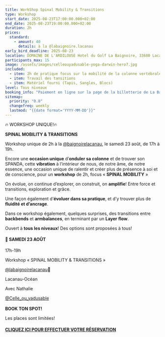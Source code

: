 ```yaml
---
title: WorkShop Spinal Mobility & Transitions
type: Workshop
start_date: 2025-08-23T17:00:00.000+02:00
end_date: 2025-08-23T19:00:00.000+02:00
duration: 2h
prices:
  standard:
    - amount: 40
      details: à la @labaignoire.lacanau
early_bird_deadline: 2025-08-23
location: DOMAINE DE L'ARDILOUSE Hotel du Golf La Baignoire, 33680 Lacanau
participants_max: 15
image: /assets/images/celleouyadusable-yoga-darwin-hero7.jpg
included:
  - item: 2h de pratique focus sur la mobilité de la colonne vertébrale
  - item: Travail des tansitions
  - item: Matériel fourni (Tapis, Sangles, Blocs)
level: Tous niveaux
booking_info: "Paiement en ligne sur la page de la billetterie de La Baignoire "
sitemap:
  priority: "0.8"
  changefreq: weekly
  lastmod: "{{date format='YYYY-MM-DD'}}"
---
```

🔥 WORKSHOP UNIQUE!🔥

**SPINAL MOBILITY & TRANSITIONS**

Workshop unique de 2h à la [@baignoirelacanau](https://www.instagram.com/labaignoire.lacanau/), le samedi 23 août, de 17h à 19h.

Encore une **occasion unique** d’**onduler sa colonne** et de trouver son SPANDA, cette **vibration** à l’intérieur de nous, de notre âme, de notre essence, une occasion unique de ralentir et créer plus de présence à soi et de conscience, pour un **workshop** de 2h, focus « **SPINAL MOBILITY** »

On évolue, on continue d’explorer, on construit, on **amplifie**! Entre force et transitions, exploration et grâce. 

Une façon également d’**évoluer dans sa pratique**, et d’y trouver plus de **fluidité et d’ancrage**.

Dans ce workshop également, quelques surprises, des transitions entre **backbends** et **armbalances**, en terminant par un **Layer** **flow**.

Ouvert à **tous les niveaux**! Des options sont proposées à tous!

#### 🪬 SAMEDI 23 AOÛT

17h-19h

Workshop « SPINAL MOBILITY & TRANSITIONS »

[@labaignoirelacanau](https://www.instagram.com/labaignoire.lacanau/)🤙

Lacanau-Océan

Avec Nathalie

[@Celle_ou_yadusable](https://www.instagram.com/celle_ou_yadusable/)\
\
**BOOK TON SPOT!**

Les places sont limitées!

#### [CLIQUEZ ICI POUR EFFECTUER VOTRE RÉSERVATION ](https://my.weezevent.com/workshop-yoga-spinal-mobility-transitions)
